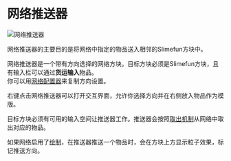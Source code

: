 # 网络推送器

![网络推送器](https://cdn.jsdelivr.net/gh/GuizhanCraft/Networks-Wiki/images/network-pusher.png ':size=25%')

网络推送器的主要目的是将网络中指定的物品送入相邻的Slimefun方块中。

网络推送器是一个带有方向选择的网络方块。目标方块必须是Slimefun方块，且有输入栏可以通过**货运输入**物品。  
你可以用[网络配置器](./Network-Configurator)来复制方向设置。

右键点击网络推送器可以打开交互界面，允许你选择方向并在右侧放入物品作为模版。

目标方块必须有可用的输入空间让推送器工作。推送器会按照[取出机制](./Network-Mechanism)从网络中取出对应的物品。

如果网络启用了[绘制](./Network-Crayon)，在推送器推送一个物品时，会在方块上方显示粒子效果，标记推送方向。

